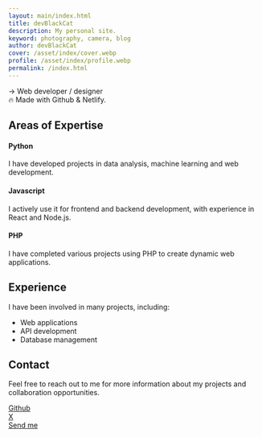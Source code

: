 ```yaml
---
layout: main/index.html
title: devBlackCat
description: My personal site.
keyword: photography, camera, blog
author: devBlackCat
cover: /asset/index/cover.webp
profile: /asset/index/profile.webp
permalink: /index.html
---
```


→ Web developer / designer<br/>
🔥 Made with Github & Netlify.

## Areas of Expertise
#### Python
I have developed projects in data analysis, machine learning and web development.

#### Javascript
I actively use it for frontend and backend development, with experience in React and Node.js.

#### PHP
I have completed various projects using PHP to create dynamic web applications.

## Experience
I have been involved in many projects, including:

- Web applications
- API development
- Database management

## Contact
Feel free to reach out to me for more information about my projects and collaboration opportunities.

<a target='_blank' href='https://github.com/uiframer'>Github</a>
<br/>
<a target='_blank' href='https://x.com/devblackcat'>X</a>
<br/>
<a href='mailto:devblackcat@yahoo.com'>Send me</a>
